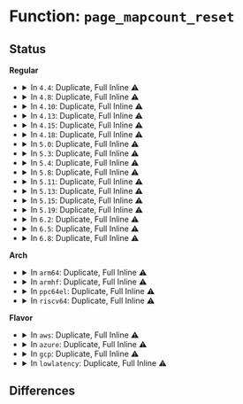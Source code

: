 # Function: <code>page_mapcount_reset</code>

## Status
<b>Regular</b>
<ul>
<li>
<details>
<summary>In <code>4.4</code>: Duplicate, Full Inline ⚠️</summary>

**Collision:** Static Duplication

**Inline:** Full

**Transformation:** False

**Instances:**

```
In mm/page_alloc.c (ffffffff81191d7c)
Location: include/linux/mm.h:438
Inline: True
Inline callers:
  - mm/page_alloc.c:free_pages_prepare
  - mm/page_alloc.c:free_pages_prepare
  - mm/page_alloc.c:get_page_from_freelist
  - mm/page_alloc.c:memmap_init_zone
  - mm/page_alloc.c:memmap_init_zone
```
```
In mm/slub.c (ffffffff811e9118)
Location: include/linux/mm.h:438
Inline: True
Inline callers:
  - mm/slub.c:__free_slab
```
```
In mm/zsmalloc.c (ffffffff81204feb)
Location: include/linux/mm.h:438
Inline: True
Inline callers:
  - mm/zsmalloc.c:free_zspage
  - mm/zsmalloc.c:free_zspage
  - mm/zsmalloc.c:free_zspage
```
</details>
</li>
<li>
<details>
<summary>In <code>4.8</code>: Duplicate, Full Inline ⚠️</summary>

**Collision:** Static Duplication

**Inline:** Full

**Transformation:** False

**Instances:**

```
In mm/filemap.c (ffffffff811a204b)
Location: include/linux/mm.h:519
Inline: True
Inline callers:
  - mm/filemap.c:__delete_from_page_cache
```
```
In mm/page_alloc.c (ffffffff818972b0)
Location: include/linux/mm.h:519
Inline: True
Inline callers:
  - mm/page_alloc.c:memmap_init_zone
  - mm/page_alloc.c:memmap_init_zone
  - mm/page_alloc.c:check_new_page_bad
  - mm/page_alloc.c:bad_page
```
```
In mm/slub.c (ffffffff81208c27)
Location: include/linux/mm.h:519
Inline: True
Inline callers:
  - mm/slub.c:__free_slab
```
```
In mm/zsmalloc.c (ffffffff8122a114)
Location: include/linux/mm.h:519
Inline: True
Inline callers:
  - mm/zsmalloc.c:reset_page
```
</details>
</li>
<li>
<details>
<summary>In <code>4.10</code>: Duplicate, Full Inline ⚠️</summary>

**Collision:** Static Duplication

**Inline:** Full

**Transformation:** False

**Instances:**

```
In mm/filemap.c (ffffffff811b1eae)
Location: include/linux/mm.h:506
Inline: True
Inline callers:
  - mm/filemap.c:__delete_from_page_cache
```
```
In mm/page_alloc.c (ffffffff818cba08)
Location: include/linux/mm.h:506
Inline: True
Inline callers:
  - mm/page_alloc.c:memmap_init_zone
  - mm/page_alloc.c:memmap_init_zone
  - mm/page_alloc.c:check_new_page_bad
  - mm/page_alloc.c:bad_page
```
```
In mm/slub.c (ffffffff8121aca3)
Location: include/linux/mm.h:506
Inline: True
Inline callers:
  - mm/slub.c:__free_slab
```
```
In mm/zsmalloc.c (ffffffff8123c664)
Location: include/linux/mm.h:506
Inline: True
Inline callers:
  - mm/zsmalloc.c:reset_page
```
</details>
</li>
<li>
<details>
<summary>In <code>4.13</code>: Duplicate, Full Inline ⚠️</summary>

**Collision:** Static Duplication

**Inline:** Full

**Transformation:** False

**Instances:**

```
In mm/filemap.c (ffffffff811b8b6f)
Location: include/linux/mm.h:562
Inline: True
Inline callers:
  - mm/filemap.c:__delete_from_page_cache
```
```
In mm/page_alloc.c (ffffffff8190302a)
Location: include/linux/mm.h:562
Inline: True
Inline callers:
  - mm/page_alloc.c:memmap_init_zone
  - mm/page_alloc.c:check_new_page_bad
  - mm/page_alloc.c:bad_page
```
```
In mm/slub.c (ffffffff81226706)
Location: include/linux/mm.h:562
Inline: True
Inline callers:
  - mm/slub.c:__free_slab
```
```
In mm/zsmalloc.c (ffffffff8124826f)
Location: include/linux/mm.h:562
Inline: True
Inline callers:
  - mm/zsmalloc.c:reset_page
```
</details>
</li>
<li>
<details>
<summary>In <code>4.15</code>: Duplicate, Full Inline ⚠️</summary>

**Collision:** Static Duplication

**Inline:** Full

**Transformation:** False

**Instances:**

```
In mm/filemap.c (ffffffff811ca25f)
Location: include/linux/mm.h:579
Inline: True
Inline callers:
  - mm/filemap.c:unaccount_page_cache_page
```
```
In mm/page_alloc.c (ffffffff811d3539)
Location: include/linux/mm.h:579
Inline: True
Inline callers:
  - mm/page_alloc.c:check_new_page_bad
  - mm/page_alloc.c:bad_page
```
```
In mm/slub.c (ffffffff8124174e)
Location: include/linux/mm.h:579
Inline: True
Inline callers:
  - mm/slub.c:__free_slab
```
```
In mm/zsmalloc.c (ffffffff8126842f)
Location: include/linux/mm.h:579
Inline: True
Inline callers:
  - mm/zsmalloc.c:reset_page
```
</details>
</li>
<li>
<details>
<summary>In <code>4.18</code>: Duplicate, Full Inline ⚠️</summary>

**Collision:** Static Duplication

**Inline:** Full

**Transformation:** False

**Instances:**

```
In mm/filemap.c (ffffffff811f0c9a)
Location: include/linux/mm.h:621
Inline: True
Inline callers:
  - mm/filemap.c:unaccount_page_cache_page
```
```
In mm/page_alloc.c (ffffffff819e9775)
Location: include/linux/mm.h:621
Inline: True
Inline callers:
  - mm/page_alloc.c:memmap_init_zone
  - mm/page_alloc.c:check_new_page_bad
  - mm/page_alloc.c:bad_page
```
```
In mm/zsmalloc.c (ffffffff8128cdbf)
Location: include/linux/mm.h:621
Inline: True
Inline callers:
  - mm/zsmalloc.c:reset_page
```
</details>
</li>
<li>
<details>
<summary>In <code>5.0</code>: Duplicate, Full Inline ⚠️</summary>

**Collision:** Static Duplication

**Inline:** Full

**Transformation:** False

**Instances:**

```
In mm/filemap.c (ffffffff81202af6)
Location: include/linux/mm.h:649
Inline: True
Inline callers:
  - mm/filemap.c:unaccount_page_cache_page
```
```
In mm/page_alloc.c (ffffffff81206c09)
Location: include/linux/mm.h:649
Inline: True
Inline callers:
  - mm/page_alloc.c:check_new_page_bad
  - mm/page_alloc.c:bad_page
```
```
In mm/zsmalloc.c (ffffffff812a1d3f)
Location: include/linux/mm.h:649
Inline: True
Inline callers:
  - mm/zsmalloc.c:reset_page
```
</details>
</li>
<li>
<details>
<summary>In <code>5.3</code>: Duplicate, Full Inline ⚠️</summary>

**Collision:** Static Duplication

**Inline:** Full

**Transformation:** False

**Instances:**

```
In mm/filemap.c (ffffffff81219f27)
Location: include/linux/mm.h:715
Inline: True
Inline callers:
  - mm/filemap.c:unaccount_page_cache_page
```
```
In mm/page_alloc.c (ffffffff81a9143b)
Location: include/linux/mm.h:715
Inline: True
Inline callers:
  - mm/page_alloc.c:memmap_init_zone_device
  - mm/page_alloc.c:memmap_init_zone
  - mm/page_alloc.c:check_new_page_bad
  - mm/page_alloc.c:bad_page
```
```
In mm/zsmalloc.c (ffffffff812bcfcf)
Location: include/linux/mm.h:715
Inline: True
Inline callers:
  - mm/zsmalloc.c:reset_page
```
</details>
</li>
<li>
<details>
<summary>In <code>5.4</code>: Duplicate, Full Inline ⚠️</summary>

**Collision:** Static Duplication

**Inline:** Full

**Transformation:** False

**Instances:**

```
In mm/filemap.c (ffffffff81227897)
Location: include/linux/mm.h:710
Inline: True
Inline callers:
  - mm/filemap.c:unaccount_page_cache_page
```
```
In mm/page_alloc.c (ffffffff81ac8770)
Location: include/linux/mm.h:710
Inline: True
Inline callers:
  - mm/page_alloc.c:memmap_init_zone_device
  - mm/page_alloc.c:memmap_init_zone
  - mm/page_alloc.c:check_new_page_bad
  - mm/page_alloc.c:bad_page
```
```
In mm/zsmalloc.c (ffffffff812ceebf)
Location: include/linux/mm.h:710
Inline: True
Inline callers:
  - mm/zsmalloc.c:reset_page
```
</details>
</li>
<li>
<details>
<summary>In <code>5.8</code>: Duplicate, Full Inline ⚠️</summary>

**Collision:** Static Duplication

**Inline:** Full

**Transformation:** False

**Instances:**

```
In mm/filemap.c (ffffffff812541d6)
Location: include/linux/mm.h:799
Inline: True
Inline callers:
  - mm/filemap.c:unaccount_page_cache_page
```
```
In mm/page_alloc.c (ffffffff82cfb4d8)
Location: include/linux/mm.h:799
Inline: True
Inline callers:
  - mm/page_alloc.c:init_unavailable_range
  - mm/page_alloc.c:memmap_init_zone_device
  - mm/page_alloc.c:memmap_init_zone
  - mm/page_alloc.c:check_new_page_bad
  - mm/page_alloc.c:bad_page
```
```
In mm/zsmalloc.c (ffffffff813056bf)
Location: include/linux/mm.h:799
Inline: True
Inline callers:
  - mm/zsmalloc.c:reset_page
```
</details>
</li>
<li>
<details>
<summary>In <code>5.11</code>: Duplicate, Full Inline ⚠️</summary>

**Collision:** Static Duplication

**Inline:** Full

**Transformation:** False

**Instances:**

```
In mm/filemap.c (ffffffff81be6a76)
Location: include/linux/mm.h:832
Inline: True
Inline callers:
  - mm/filemap.c:unaccount_page_cache_page
```
```
In mm/page_alloc.c (ffffffff812b9622)
Location: include/linux/mm.h:832
Inline: True
Inline callers:
  - mm/page_alloc.c:check_new_page_bad
  - mm/page_alloc.c:bad_page
```
```
In mm/zsmalloc.c (ffffffff8131141f)
Location: include/linux/mm.h:832
Inline: True
Inline callers:
  - mm/zsmalloc.c:reset_page
```
</details>
</li>
<li>
<details>
<summary>In <code>5.13</code>: Duplicate, Full Inline ⚠️</summary>

**Collision:** Static Duplication

**Inline:** Full

**Transformation:** False

**Instances:**

```
In mm/filemap.c (ffffffff81bd880c)
Location: include/linux/mm.h:855
Inline: True
Inline callers:
  - mm/filemap.c:unaccount_page_cache_page
```
```
In mm/page_alloc.c (ffffffff812be9bf)
Location: include/linux/mm.h:855
Inline: True
Inline callers:
  - mm/page_alloc.c:check_new_page_bad
  - mm/page_alloc.c:bad_page
```
```
In mm/zsmalloc.c (ffffffff813174ef)
Location: include/linux/mm.h:855
Inline: True
Inline callers:
  - mm/zsmalloc.c:reset_page
```
</details>
</li>
<li>
<details>
<summary>In <code>5.15</code>: Duplicate, Full Inline ⚠️</summary>

**Collision:** Static Duplication

**Inline:** Full

**Transformation:** False

**Instances:**

```
In mm/filemap.c (ffffffff81cb9e66)
Location: include/linux/mm.h:858
Inline: True
Inline callers:
  - mm/filemap.c:unaccount_page_cache_page
```
```
In mm/page_alloc.c (ffffffff8130131f)
Location: include/linux/mm.h:858
Inline: True
Inline callers:
  - mm/page_alloc.c:check_new_page_bad
  - mm/page_alloc.c:bad_page
```
```
In mm/zsmalloc.c (ffffffff81363a4f)
Location: include/linux/mm.h:858
Inline: True
Inline callers:
  - mm/zsmalloc.c:reset_page
```
</details>
</li>
<li>
<details>
<summary>In <code>5.19</code>: Duplicate, Full Inline ⚠️</summary>

**Collision:** Static Duplication

**Inline:** Full

**Transformation:** False

**Instances:**

```
In mm/filemap.c (ffffffff81e6b4af)
Location: include/linux/mm.h:807
Inline: True
Inline callers:
  - mm/filemap.c:filemap_unaccount_folio
```
```
In mm/page_alloc.c (ffffffff81368ef1)
Location: include/linux/mm.h:807
Inline: True
Inline callers:
  - mm/page_alloc.c:check_new_pages
  - mm/page_alloc.c:bad_page
```
```
In mm/zsmalloc.c (ffffffff813e1e50)
Location: include/linux/mm.h:807
Inline: True
Inline callers:
  - mm/zsmalloc.c:zs_page_migrate
  - mm/zsmalloc.c:__free_zspage
```
</details>
</li>
<li>
<details>
<summary>In <code>6.2</code>: Duplicate, Full Inline ⚠️</summary>

**Collision:** Static Duplication

**Inline:** Full

**Transformation:** False

**Instances:**

```
In mm/filemap.c (ffffffff81359a51)
Location: include/linux/mm.h:870
Inline: True
Inline callers:
  - mm/filemap.c:filemap_unaccount_folio
```
```
In mm/page_alloc.c (ffffffff83ebe830)
Location: include/linux/mm.h:870
Inline: True
Inline callers:
  - mm/page_alloc.c:init_unavailable_range
  - mm/page_alloc.c:__init_zone_device_page
  - mm/page_alloc.c:memmap_init_range
  - mm/page_alloc.c:check_new_pages
  - mm/page_alloc.c:bad_page
```
```
In mm/zsmalloc.c (ffffffff81469433)
Location: include/linux/mm.h:870
Inline: True
Inline callers:
  - mm/zsmalloc.c:zs_page_migrate
  - mm/zsmalloc.c:__free_zspage
```
</details>
</li>
<li>
<details>
<summary>In <code>6.5</code>: Duplicate, Full Inline ⚠️</summary>

**Collision:** Static Duplication

**Inline:** Full

**Transformation:** False

**Instances:**

```
In mm/filemap.c (ffffffff8138b39e)
Location: include/linux/mm.h:1111
Inline: True
Inline callers:
  - mm/filemap.c:filemap_unaccount_folio
```
```
In mm/mm_init.c (ffffffff8214bfbc)
Location: include/linux/mm.h:1111
Inline: True
Inline callers:
  - mm/mm_init.c:memmap_init_range
  - mm/mm_init.c:init_unavailable_range
```
```
In mm/page_alloc.c (ffffffff8141eaef)
Location: include/linux/mm.h:1111
Inline: True
Inline callers:
  - mm/page_alloc.c:rmqueue
  - mm/page_alloc.c:__rmqueue_pcplist
  - mm/page_alloc.c:bad_page
```
```
In mm/zsmalloc.c (ffffffff8149e3c2)
Location: include/linux/mm.h:1111
Inline: True
Inline callers:
  - mm/zsmalloc.c:zs_page_migrate
  - mm/zsmalloc.c:__free_zspage
```
</details>
</li>
<li>
<details>
<summary>In <code>6.8</code>: Duplicate, Full Inline ⚠️</summary>

**Collision:** Static Duplication

**Inline:** Full

**Transformation:** False

**Instances:**

```
In mm/filemap.c (ffffffff813b4ec5)
Location: include/linux/mm.h:1194
Inline: True
Inline callers:
  - mm/filemap.c:filemap_unaccount_folio
```
```
In mm/mm_init.c (ffffffff8222eb52)
Location: include/linux/mm.h:1194
Inline: True
Inline callers:
  - mm/mm_init.c:memmap_init_range
  - mm/mm_init.c:init_unavailable_range
```
```
In mm/page_alloc.c (ffffffff8144b6dc)
Location: include/linux/mm.h:1194
Inline: True
Inline callers:
  - mm/page_alloc.c:rmqueue
  - mm/page_alloc.c:__rmqueue_pcplist
  - mm/page_alloc.c:bad_page
```
```
In mm/zsmalloc.c (ffffffff814cd4f3)
Location: include/linux/mm.h:1194
Inline: True
Inline callers:
  - mm/zsmalloc.c:zs_page_migrate
  - mm/zsmalloc.c:__free_zspage
```
</details>
</li>
</ul>
<b>Arch</b>
<ul>
<li>
<details>
<summary>In <code>arm64</code>: Duplicate, Full Inline ⚠️</summary>

**Collision:** Static Duplication

**Inline:** Full

**Transformation:** False

**Instances:**

```
In mm/filemap.c (ffff8000102aeecc)
Location: include/linux/mm.h:710
Inline: True
Inline callers:
  - mm/filemap.c:unaccount_page_cache_page
```
```
In mm/page_alloc.c (ffff800010d9fe4c)
Location: include/linux/mm.h:710
Inline: True
Inline callers:
  - mm/page_alloc.c:memmap_init_zone
  - mm/page_alloc.c:check_new_page_bad
  - mm/page_alloc.c:bad_page
```
```
In mm/zsmalloc.c (ffff8000103744c4)
Location: include/linux/mm.h:710
Inline: True
Inline callers:
  - mm/zsmalloc.c:reset_page
```
</details>
</li>
<li>
<details>
<summary>In <code>armhf</code>: Duplicate, Full Inline ⚠️</summary>

**Collision:** Static Duplication

**Inline:** Full

**Transformation:** False

**Instances:**

```
In mm/filemap.c (c04dab00)
Location: include/linux/mm.h:710
Inline: True
Inline callers:
  - mm/filemap.c:unaccount_page_cache_page
```
```
In mm/page_alloc.c (c15bdd5c)
Location: include/linux/mm.h:710
Inline: True
Inline callers:
  - mm/page_alloc.c:memmap_init_zone
  - mm/page_alloc.c:bad_page
```
```
In mm/zsmalloc.c (c05602f8)
Location: include/linux/mm.h:710
Inline: True
Inline callers:
  - mm/zsmalloc.c:reset_page
```
</details>
</li>
<li>
<details>
<summary>In <code>ppc64el</code>: Duplicate, Full Inline ⚠️</summary>

**Collision:** Static Duplication

**Inline:** Full

**Transformation:** False

**Instances:**

```
In mm/filemap.c (c000000000362424)
Location: include/linux/mm.h:710
Inline: True
Inline callers:
  - mm/filemap.c:unaccount_page_cache_page
```
```
In mm/page_alloc.c (c0000000003ee9dc)
Location: include/linux/mm.h:710
Inline: True
Inline callers:
  - mm/page_alloc.c:memmap_init_zone_device
  - mm/page_alloc.c:memmap_init_zone
  - mm/page_alloc.c:check_new_page_bad
  - mm/page_alloc.c:bad_page
```
```
In mm/zsmalloc.c (c00000000046659c)
Location: include/linux/mm.h:710
Inline: True
Inline callers:
  - mm/zsmalloc.c:reset_page
```
</details>
</li>
<li>
<details>
<summary>In <code>riscv64</code>: Duplicate, Full Inline ⚠️</summary>

**Collision:** Static Duplication

**Inline:** Full

**Transformation:** False

**Instances:**

```
In mm/filemap.c (ffffffe0001d4428)
Location: include/linux/mm.h:710
Inline: True
Inline callers:
  - mm/filemap.c:unaccount_page_cache_page
```
```
In mm/page_alloc.c (ffffffe0000471c4)
Location: include/linux/mm.h:710
Inline: True
Inline callers:
  - mm/page_alloc.c:memmap_init_zone
  - mm/page_alloc.c:bad_page
```
```
In mm/zsmalloc.c (ffffffe00024e456)
Location: include/linux/mm.h:710
Inline: True
Inline callers:
  - mm/zsmalloc.c:zs_page_migrate
  - mm/zsmalloc.c:__free_zspage
```
</details>
</li>
</ul>
<b>Flavor</b>
<ul>
<li>
<details>
<summary>In <code>aws</code>: Duplicate, Full Inline ⚠️</summary>

**Collision:** Static Duplication

**Inline:** Full

**Transformation:** False

**Instances:**

```
In mm/filemap.c (ffffffff8121fee7)
Location: include/linux/mm.h:710
Inline: True
Inline callers:
  - mm/filemap.c:unaccount_page_cache_page
```
```
In mm/page_alloc.c (ffffffff81a675e0)
Location: include/linux/mm.h:710
Inline: True
Inline callers:
  - mm/page_alloc.c:memmap_init_zone_device
  - mm/page_alloc.c:memmap_init_zone
  - mm/page_alloc.c:check_new_page_bad
  - mm/page_alloc.c:bad_page
```
```
In mm/zsmalloc.c (ffffffff812c749f)
Location: include/linux/mm.h:710
Inline: True
Inline callers:
  - mm/zsmalloc.c:reset_page
```
</details>
</li>
<li>
<details>
<summary>In <code>azure</code>: Duplicate, Full Inline ⚠️</summary>

**Collision:** Static Duplication

**Inline:** Full

**Transformation:** False

**Instances:**

```
In mm/filemap.c (ffffffff81213097)
Location: include/linux/mm.h:710
Inline: True
Inline callers:
  - mm/filemap.c:unaccount_page_cache_page
```
```
In mm/page_alloc.c (ffffffff81a240a0)
Location: include/linux/mm.h:710
Inline: True
Inline callers:
  - mm/page_alloc.c:memmap_init_zone_device
  - mm/page_alloc.c:memmap_init_zone
  - mm/page_alloc.c:check_new_page_bad
  - mm/page_alloc.c:bad_page
```
```
In mm/zsmalloc.c (ffffffff812b84df)
Location: include/linux/mm.h:710
Inline: True
Inline callers:
  - mm/zsmalloc.c:reset_page
```
</details>
</li>
<li>
<details>
<summary>In <code>gcp</code>: Duplicate, Full Inline ⚠️</summary>

**Collision:** Static Duplication

**Inline:** Full

**Transformation:** False

**Instances:**

```
In mm/filemap.c (ffffffff8121dc87)
Location: include/linux/mm.h:710
Inline: True
Inline callers:
  - mm/filemap.c:unaccount_page_cache_page
```
```
In mm/page_alloc.c (ffffffff81ad39f0)
Location: include/linux/mm.h:710
Inline: True
Inline callers:
  - mm/page_alloc.c:memmap_init_zone_device
  - mm/page_alloc.c:memmap_init_zone
  - mm/page_alloc.c:check_new_page_bad
  - mm/page_alloc.c:bad_page
```
```
In mm/zsmalloc.c (ffffffff812c52af)
Location: include/linux/mm.h:710
Inline: True
Inline callers:
  - mm/zsmalloc.c:reset_page
```
</details>
</li>
<li>
<details>
<summary>In <code>lowlatency</code>: Duplicate, Full Inline ⚠️</summary>

**Collision:** Static Duplication

**Inline:** Full

**Transformation:** False

**Instances:**

```
In mm/filemap.c (ffffffff8122ccf7)
Location: include/linux/mm.h:710
Inline: True
Inline callers:
  - mm/filemap.c:unaccount_page_cache_page
```
```
In mm/page_alloc.c (ffffffff81adfeea)
Location: include/linux/mm.h:710
Inline: True
Inline callers:
  - mm/page_alloc.c:memmap_init_zone_device
  - mm/page_alloc.c:memmap_init_zone
  - mm/page_alloc.c:check_new_page_bad
  - mm/page_alloc.c:bad_page
```
```
In mm/zsmalloc.c (ffffffff812d5d8f)
Location: include/linux/mm.h:710
Inline: True
Inline callers:
  - mm/zsmalloc.c:reset_page
```
</details>
</li>
</ul>

## Differences

